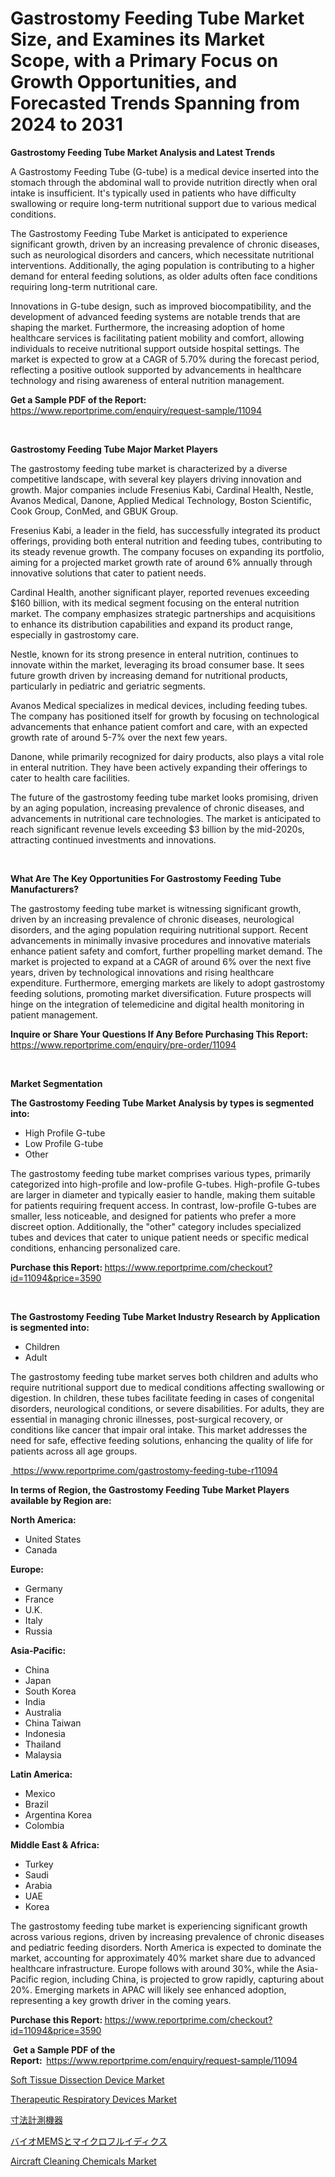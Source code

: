 <p><h1>Gastrostomy Feeding Tube Market Size, and Examines its Market Scope, with a Primary Focus on Growth Opportunities, and Forecasted Trends Spanning from 2024 to 2031</h1></p><p><strong>Gastrostomy Feeding Tube Market Analysis and Latest Trends</strong></p>
<p><p>A Gastrostomy Feeding Tube (G-tube) is a medical device inserted into the stomach through the abdominal wall to provide nutrition directly when oral intake is insufficient. It's typically used in patients who have difficulty swallowing or require long-term nutritional support due to various medical conditions.</p><p>The Gastrostomy Feeding Tube Market is anticipated to experience significant growth, driven by an increasing prevalence of chronic diseases, such as neurological disorders and cancers, which necessitate nutritional interventions. Additionally, the aging population is contributing to a higher demand for enteral feeding solutions, as older adults often face conditions requiring long-term nutritional care.</p><p>Innovations in G-tube design, such as improved biocompatibility, and the development of advanced feeding systems are notable trends that are shaping the market. Furthermore, the increasing adoption of home healthcare services is facilitating patient mobility and comfort, allowing individuals to receive nutritional support outside hospital settings. The market is expected to grow at a CAGR of 5.70% during the forecast period, reflecting a positive outlook supported by advancements in healthcare technology and rising awareness of enteral nutrition management.</p></p>
<p><strong>Get a Sample PDF of the Report:&nbsp;</strong> <a href="https://www.reportprime.com/enquiry/request-sample/11094">https://www.reportprime.com/enquiry/request-sample/11094</a></p>
<p>&nbsp;</p>
<p><strong>Gastrostomy Feeding Tube Major Market Players</strong></p>
<p><p>The gastrostomy feeding tube market is characterized by a diverse competitive landscape, with several key players driving innovation and growth. Major companies include Fresenius Kabi, Cardinal Health, Nestle, Avanos Medical, Danone, Applied Medical Technology, Boston Scientific, Cook Group, ConMed, and GBUK Group.</p><p>Fresenius Kabi, a leader in the field, has successfully integrated its product offerings, providing both enteral nutrition and feeding tubes, contributing to its steady revenue growth. The company focuses on expanding its portfolio, aiming for a projected market growth rate of around 6% annually through innovative solutions that cater to patient needs.</p><p>Cardinal Health, another significant player, reported revenues exceeding $160 billion, with its medical segment focusing on the enteral nutrition market. The company emphasizes strategic partnerships and acquisitions to enhance its distribution capabilities and expand its product range, especially in gastrostomy care.</p><p>Nestle, known for its strong presence in enteral nutrition, continues to innovate within the market, leveraging its broad consumer base. It sees future growth driven by increasing demand for nutritional products, particularly in pediatric and geriatric segments.</p><p>Avanos Medical specializes in medical devices, including feeding tubes. The company has positioned itself for growth by focusing on technological advancements that enhance patient comfort and care, with an expected growth rate of around 5-7% over the next few years.</p><p>Danone, while primarily recognized for dairy products, also plays a vital role in enteral nutrition. They have been actively expanding their offerings to cater to health care facilities.</p><p>The future of the gastrostomy feeding tube market looks promising, driven by an aging population, increasing prevalence of chronic diseases, and advancements in nutritional care technologies. The market is anticipated to reach significant revenue levels exceeding $3 billion by the mid-2020s, attracting continued investments and innovations.</p></p>
<p>&nbsp;</p>
<p><strong>What Are The Key Opportunities For Gastrostomy Feeding Tube Manufacturers?</strong></p>
<p><p>The gastrostomy feeding tube market is witnessing significant growth, driven by an increasing prevalence of chronic diseases, neurological disorders, and the aging population requiring nutritional support. Recent advancements in minimally invasive procedures and innovative materials enhance patient safety and comfort, further propelling market demand. The market is projected to expand at a CAGR of around 6% over the next five years, driven by technological innovations and rising healthcare expenditure. Furthermore, emerging markets are likely to adopt gastrostomy feeding solutions, promoting market diversification. Future prospects will hinge on the integration of telemedicine and digital health monitoring in patient management.</p></p>
<p><strong>Inquire or Share Your Questions If Any Before Purchasing This Report:</strong> <a href="https://www.reportprime.com/enquiry/pre-order/11094">https://www.reportprime.com/enquiry/pre-order/11094</a></p>
<p>&nbsp;</p>
<p><strong>Market Segmentation</strong></p>
<p><strong>The Gastrostomy Feeding Tube Market Analysis by types is segmented into:</strong></p>
<p><ul><li>High Profile G-tube</li><li>Low Profile G-tube</li><li>Other</li></ul></p>
<p><p>The gastrostomy feeding tube market comprises various types, primarily categorized into high-profile and low-profile G-tubes. High-profile G-tubes are larger in diameter and typically easier to handle, making them suitable for patients requiring frequent access. In contrast, low-profile G-tubes are smaller, less noticeable, and designed for patients who prefer a more discreet option. Additionally, the "other" category includes specialized tubes and devices that cater to unique patient needs or specific medical conditions, enhancing personalized care.</p></p>
<p><strong>Purchase this Report:&nbsp;</strong><a href="https://www.reportprime.com/checkout?id=11094&price=3590">https://www.reportprime.com/checkout?id=11094&price=3590</a></p>
<p>&nbsp;</p>
<p><strong>The Gastrostomy Feeding Tube Market Industry Research by Application is segmented into:</strong></p>
<p><ul><li>Children</li><li>Adult</li></ul></p>
<p><p>The gastrostomy feeding tube market serves both children and adults who require nutritional support due to medical conditions affecting swallowing or digestion. In children, these tubes facilitate feeding in cases of congenital disorders, neurological conditions, or severe disabilities. For adults, they are essential in managing chronic illnesses, post-surgical recovery, or conditions like cancer that impair oral intake. This market addresses the need for safe, effective feeding solutions, enhancing the quality of life for patients across all age groups.</p></p>
<p><a href="https://www.reportprime.com/gastrostomy-feeding-tube-r11094">&nbsp;https://www.reportprime.com/gastrostomy-feeding-tube-r11094</a></p>
<p><strong>In terms of Region, the Gastrostomy Feeding Tube Market Players available by Region are:</strong></p>
<p>
    <p> <strong> North America: </strong>
        <ul>
            <li>United States</li>
            <li>Canada</li>
        </ul>
        </p> 
    <p> <strong> Europe: </strong>
        <ul>
            <li>Germany</li>
            <li>France</li>
            <li>U.K.</li>
            <li>Italy</li>
            <li>Russia</li>
        </ul>
        </p> 
    <p> <strong> Asia-Pacific: </strong>
        <ul>
            <li>China</li>
            <li>Japan</li>
            <li>South Korea</li>
            <li>India</li>
            <li>Australia</li>
            <li>China Taiwan</li>
            <li>Indonesia</li>
            <li>Thailand</li>
            <li>Malaysia</li>
        </ul>
        </p> 
    <p> <strong> Latin America: </strong>
        <ul>
            <li>Mexico</li>
            <li>Brazil</li>
            <li>Argentina Korea</li>
            <li>Colombia</li>
        </ul>
        </p> 
    <p> <strong> Middle East & Africa: </strong>
        <ul>
            <li>Turkey</li>
            <li>Saudi</li>
            <li>Arabia</li>
            <li>UAE</li>
            <li>Korea</li>
        </ul>
    </p>
    </p>
<p><p>The gastrostomy feeding tube market is experiencing significant growth across various regions, driven by increasing prevalence of chronic diseases and pediatric feeding disorders. North America is expected to dominate the market, accounting for approximately 40% market share due to advanced healthcare infrastructure. Europe follows with around 30%, while the Asia-Pacific region, including China, is projected to grow rapidly, capturing about 20%. Emerging markets in APAC will likely see enhanced adoption, representing a key growth driver in the coming years.</p></p>
<p><strong>Purchase this Report: </strong><a href="https://www.reportprime.com/checkout?id=11094&price=3590">https://www.reportprime.com/checkout?id=11094&price=3590</a></p>
<p>&nbsp;<strong>Get a Sample PDF of the Report:&nbsp;&nbsp;</strong><a href="https://www.reportprime.com/enquiry/request-sample/11094">https://www.reportprime.com/enquiry/request-sample/11094</a></p>
<p><strong></strong></p>
<p><p><a href="https://github.com/CarolynWatkins697/Market-Research-Report-List-1/blob/main/soft-tissue-dissection-device-market.md">Soft Tissue Dissection Device Market</a></p><p><a href="https://github.com/lambertr3e8v/Market-Research-Report-List-1/blob/main/therapeutic-respiratory-devices-market.md">Therapeutic Respiratory Devices Market</a></p><p><a href="https://medium.com/@samleite85/dimensional-metrology-equipment-market-%E3%81%AF-%E3%82%B3%E3%82%B9%E3%83%88%E7%AE%A1%E7%90%86%E3%81%A8%E5%8A%B9%E7%8E%87%E5%90%91%E4%B8%8A%E3%82%92%E5%84%AA%E5%85%88%E3%81%97%E3%81%BE%E3%81%99-%E3%81%95%E3%82%89%E3%81%AB-%E5%A0%B1%E5%91%8A%E6%9B%B8%E3%81%AF%E5%B8%82%E5%A0%B4%E3%81%AE%E9%9C%80%E8%A6%81%E9%9D%A2%E3%81%A8%E4%BE%9B%E7%B5%A6%E9%9D%A2%E3%81%AE%E4%B8%A1%E6%96%B9%E3%82%92%E3%82%AB%E3%83%90%E3%83%BC%E3%81%97%E3%81%A6%E3%81%84%E3%81%BE%E3%81%99-a2d74e741c10">寸法計測機器</a></p><p><a href="https://medium.com/@titusboyer1/bio-mems-microfluidics-market-%E3%81%AE%E3%82%B0%E3%83%AD%E3%83%BC%E3%83%90%E3%83%AB%E5%B8%82%E5%A0%B4%E6%A6%82%E8%A6%81%E3%81%AF-%E4%B8%96%E7%95%8C%E3%81%8A%E3%82%88%E3%81%B3%E4%B8%BB%E8%A6%81%E5%B8%82%E5%A0%B4%E3%81%AB%E3%81%8A%E3%81%91%E3%82%8B%E6%A5%AD%E7%95%8C%E3%81%AB%E5%BD%B1%E9%9F%BF%E3%82%92%E4%B8%8E%E3%81%88%E3%82%8B%E4%B8%BB%E8%A6%81%E3%81%AA%E3%83%88%E3%83%AC%E3%83%B3%E3%83%89%E3%81%AB%E3%81%A4%E3%81%84%E3%81%A6-%E7%8B%AC%E8%87%AA%E3%81%AE%E8%A6%96%E7%82%B9%E3%82%92%E6%8F%90%E4%BE%9B%E3%81%97%E3%81%BE%E3%81%99-e67d32cacc85">バイオMEMSとマイクロフルイディクス</a></p><p><a href="https://www.linkedin.com/pulse/global-aircraft-cleaning-chemicals-market-projected-grow-eftsf?trackingId=FGxfMV2oRqWao16WEGsSyQ%3D%3D">Aircraft Cleaning Chemicals Market</a></p></p>